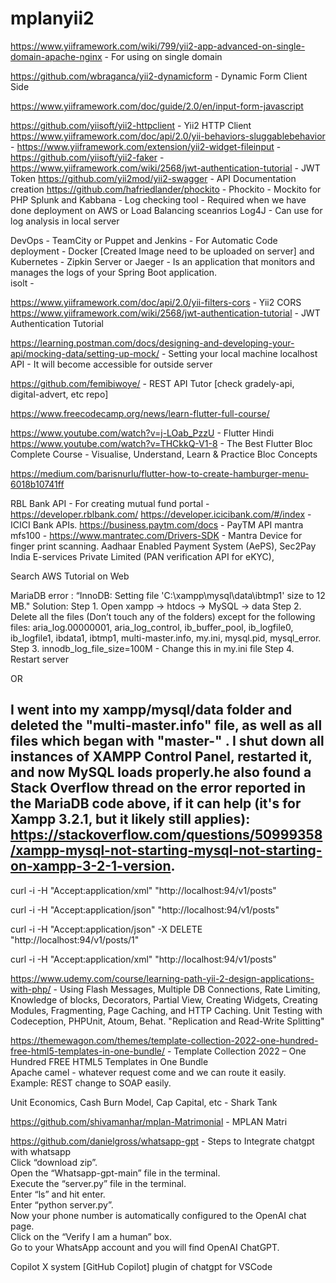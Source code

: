 # mplanyii2

https://www.yiiframework.com/wiki/799/yii2-app-advanced-on-single-domain-apache-nginx - For using on single domain

https://github.com/wbraganca/yii2-dynamicform - Dynamic Form Client Side

https://www.yiiframework.com/doc/guide/2.0/en/input-form-javascript 

https://github.com/yiisoft/yii2-httpclient - Yii2 HTTP Client
https://www.yiiframework.com/doc/api/2.0/yii-behaviors-sluggablebehavior - 
https://www.yiiframework.com/extension/yii2-widget-fileinput - 
https://github.com/yiisoft/yii2-faker - 
https://www.yiiframework.com/wiki/2568/jwt-authentication-tutorial - JWT Token
https://github.com/yii2mod/yii2-swagger - API Documentation creation
https://github.com/hafriedlander/phockito - Phockito - Mockito for PHP
Splunk and Kabbana - Log checking tool - Required when we have done deployment on AWS or Load Balancing sceanrios
Log4J - Can use for log analysis in local server
 
DevOps - TeamCity or Puppet and Jenkins - For Automatic Code deployment -
Docker [Created Image need to be uploaded on server] and Kubernetes - 
Zipkin Server or Jaeger - Is an application that monitors and manages the logs of your Spring Boot application.  
isolt - 

https://www.yiiframework.com/doc/api/2.0/yii-filters-cors - Yii2 CORS
https://www.yiiframework.com/wiki/2568/jwt-authentication-tutorial - JWT Authentication Tutorial

https://learning.postman.com/docs/designing-and-developing-your-api/mocking-data/setting-up-mock/ - Setting your local machine localhost API - It will become accessible for outside server

https://github.com/femibiwoye/ - REST API Tutor [check gradely-api, digital-advert, etc repo]

https://www.freecodecamp.org/news/learn-flutter-full-course/

https://www.youtube.com/watch?v=j-LOab_PzzU - Flutter Hindi
https://www.youtube.com/watch?v=THCkkQ-V1-8 - The Best Flutter Bloc Complete Course - Visualise, Understand, Learn & Practice Bloc Concepts

https://medium.com/barisnurlu/flutter-how-to-create-hamburger-menu-6018b10741ff

RBL Bank API - For creating mutual fund portal - https://developer.rblbank.com/
https://developer.icicibank.com/#/index - ICICI Bank APIs.
https://business.paytm.com/docs - PayTM API
mantra mfs100 - https://www.mantratec.com/Drivers-SDK - Mantra Device for finger print scanning.
Aadhaar Enabled Payment System (AePS), Sec2Pay India E-services Private Limited (PAN verification API for eKYC), 

Search AWS Tutorial on Web

MariaDB error : “InnoDB: Setting file 'C:\xampp\mysql\data\ibtmp1' size to 12 MB."
Solution: 
Step 1. Open xampp -> htdocs -> MySQL -> data
Step 2. Delete all the files (Don’t touch any of the folders) except for
the following files: aria_log.00000001, aria_log_control,
ib_buffer_pool, ib_logfile0, ib_logfile1, ibdata1, ibtmp1,
multi-master.info, my.ini, mysql.pid, mysql_error.
Step 3. innodb_log_file_size=100M - Change this in my.ini file
Step 4. Restart server

OR

I went into my xampp/mysql/data folder and deleted the "multi-master.info" file, as well as all files which began with "master-" . I shut down all instances of XAMPP Control Panel, restarted it, and now MySQL loads properly.he also found a Stack Overflow thread on the error reported in the MariaDB code above, if it can help (it's for Xampp 3.2.1, but it likely still applies): https://stackoverflow.com/questions/50999358/xampp-mysql-not-starting-mysql-not-starting-on-xampp-3-2-1-version.
------------------------------------------------------------------------------------------------------------------------------------------------------------------
curl -i -H "Accept:application/xml" "http://localhost:94/v1/posts"

curl -i -H "Accept:application/json" "http://localhost:94/v1/posts"

curl -i -H "Accept:application/json" -X DELETE "http://localhost:94/v1/posts/1"

curl -i -H "Accept:application/xml" "http://localhost:94/v1/posts"

https://www.udemy.com/course/learning-path-yii-2-design-applications-with-php/ - Using Flash Messages, Multiple DB Connections, Rate Limiting,  Knowledge of blocks, Decorators, Partial View, Creating Widgets, Creating Modules, Fragmenting, Page Caching, and HTTP Caching. Unit Testing with Codeception, PHPUnit, Atoum, Behat. "Replication and Read-Write Splitting"<br />

https://themewagon.com/themes/template-collection-2022-one-hundred-free-html5-templates-in-one-bundle/ - Template Collection 2022 – One Hundred FREE HTML5 Templates in One Bundle<br />
Apache camel - whatever request come and we can route it easily. Example: REST change to SOAP easily.<br />

Unit Economics, Cash Burn Model, Cap Capital, etc - Shark Tank<br />

https://github.com/shivamanhar/mplan-Matrimonial - MPLAN Matri<br />

https://github.com/danielgross/whatsapp-gpt - Steps to Integrate chatgpt with whatsapp<br />
Click “download zip”.<br />
Open the “Whatsapp-gpt-main” file in the terminal.<br />
Execute the “server.py” file in the terminal. <br />
Enter “ls” and hit enter.<br />
Enter “python server.py”.<br />
Now your phone number is automatically configured to the OpenAI chat page. <br />
Click on the “Verify I am a human” box.<br />
Go to your WhatsApp account and you will find OpenAI ChatGPT.<br />

Copilot X system [GitHub Copilot] plugin of chatgpt for VSCode<br />
